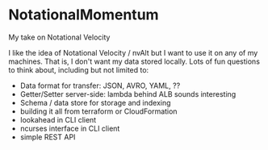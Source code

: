 # NotationalMomentum
My take on Notational Velocity

I like the idea of Notational Velocity / nvAlt but I want to use it on any of my machines.  That is,
I don't want my data stored locally.  Lots of fun questions to think about, including but not limited to:

  - Data format for transfer: JSON, AVRO, YAML, ??
  - Getter/Setter server-side: lambda behind ALB sounds interesting
  - Schema / data store for storage and indexing
  - building it all from terraform or CloudFormation
  - lookahead in CLI client
  - ncurses interface in CLI client
  - simple REST API

